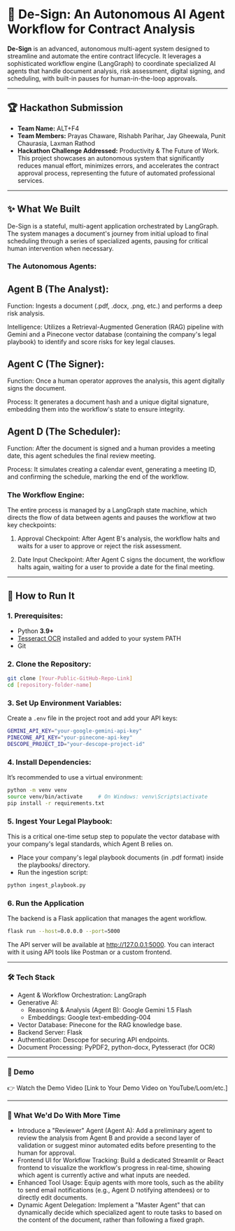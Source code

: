 # 📜 De-Sign: An Autonomous AI Agent Workflow for Contract Analysis

**De-Sign** is an advanced, autonomous multi-agent system designed to streamline and automate the entire contract lifecycle. It leverages a sophisticated workflow engine (LangGraph) to coordinate specialized AI agents that handle document analysis, risk assessment, digital signing, and scheduling, with built-in pauses for human-in-the-loop approvals.

---

## 🏆 Hackathon Submission
- **Team Name:** ALT+F4  
- **Team Members:** Prayas Chaware, Rishabh Parihar, Jay Gheewala, Punit Chaurasia, Laxman Rathod 
- **Hackathon Challenge Addressed:** Productivity & The Future of Work. This project showcases an autonomous system that significantly reduces manual effort, minimizes errors, and accelerates the contract approval process, representing the future of automated professional services.

---

## ✨ What We Built
De-Sign is a stateful, multi-agent application orchestrated by LangGraph. The system manages a document's journey from initial upload to final scheduling through a series of specialized agents, pausing for critical human intervention when necessary.

### The Autonomous Agents:
## Agent B (The Analyst):
Function: Ingests a document (.pdf, .docx, .png, etc.) and performs a deep risk analysis.

Intelligence: Utilizes a Retrieval-Augmented Generation (RAG) pipeline with Gemini and a Pinecone vector database (containing the company's legal playbook) to identify and score risks for key legal clauses.

## Agent C (The Signer):
Function: Once a human operator approves the analysis, this agent digitally signs the document.

Process: It generates a document hash and a unique digital signature, embedding them into the workflow's state to ensure integrity.

## Agent D (The Scheduler):
Function: After the document is signed and a human provides a meeting date, this agent schedules the final review meeting.

Process: It simulates creating a calendar event, generating a meeting ID, and confirming the schedule, marking the end of the workflow.

### The Workflow Engine:
The entire process is managed by a LangGraph state machine, which directs the flow of data between agents and pauses the workflow at two key checkpoints:

1. Approval Checkpoint: After Agent B's analysis, the workflow halts and waits for a user to approve or reject the risk assessment.

2. Date Input Checkpoint: After Agent C signs the document, the workflow halts again, waiting for a user to provide a date for the final meeting.

---

## 🚀 How to Run It

### 1. Prerequisites:
- Python **3.9+**
- [Tesseract OCR](https://github.com/tesseract-ocr/tesseract) installed and added to your system PATH
- Git

### 2. Clone the Repository:
```bash
git clone [Your-Public-GitHub-Repo-Link]
cd [repository-folder-name]
```
### 3. Set Up Environment Variables:
Create a `.env` file in the project root and add your API keys:
```bash
GEMINI_API_KEY="your-google-gemini-api-key"
PINECONE_API_KEY="your-pinecone-api-key"
DESCOPE_PROJECT_ID="your-descope-project-id"
```
### 4. Install Dependencies:
It’s recommended to use a virtual environment:
```bash
python -m venv venv
source venv/bin/activate     # On Windows: venv\Scripts\activate
pip install -r requirements.txt
```
### 5. Ingest Your Legal Playbook:
This is a critical one-time setup step to populate the vector database with your company's legal standards, which Agent B relies on.

- Place your company's legal playbook documents (in .pdf format) inside the playbooks/ directory.
- Run the ingestion script:
```bash
python ingest_playbook.py
```
### 6. Run the Application
The backend is a Flask application that manages the agent workflow.
```bash
flask run --host=0.0.0.0 --port=5000
```
The API server will be available at http://127.0.0.1:5000. You can interact with it using API tools like Postman or a custom frontend.

---

### 🛠️ Tech Stack
- Agent & Workflow Orchestration: LangGraph
- Generative AI:
  - Reasoning & Analysis (Agent B): Google Gemini 1.5 Flash
  - Embeddings: Google text-embedding-004
- Vector Database: Pinecone for the RAG knowledge base.
- Backend Server: Flask
- Authentication: Descope for securing API endpoints.
- Document Processing: PyPDF2, python-docx, Pytesseract (for OCR)
  
---

### 🎥 Demo
👉 Watch the Demo Video
[Link to Your Demo Video on YouTube/Loom/etc.]

---

### 🚀 What We'd Do With More Time
- Introduce a "Reviewer" Agent (Agent A): Add a preliminary agent to review the analysis from Agent B and provide a second layer of validation or suggest minor automated edits before presenting to the human for approval.
- Frontend UI for Workflow Tracking: Build a dedicated Streamlit or React frontend to visualize the workflow's progress in real-time, showing which agent is currently active and what inputs are needed.
- Enhanced Tool Usage: Equip agents with more tools, such as the ability to send email notifications (e.g., Agent D notifying attendees) or to directly edit documents.
- Dynamic Agent Delegation: Implement a "Master Agent" that can dynamically decide which specialized agent to route tasks to based on the content of the document, rather than following a fixed graph.




